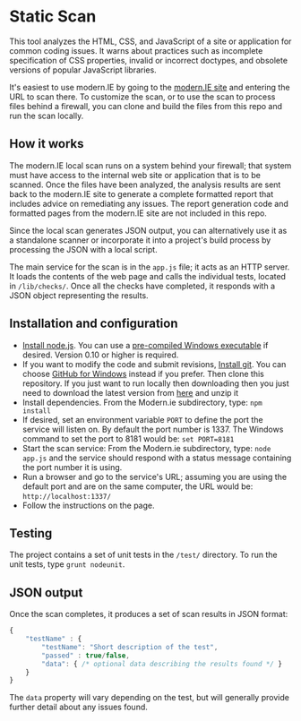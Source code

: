# Static Scan

This tool analyzes the HTML, CSS, and JavaScript of a site or application for common coding issues.
It warns about practices such as incomplete specification of CSS properties, invalid or incorrect
doctypes, and obsolete versions of popular JavaScript libraries.

It's easiest to use modern.IE by going to the [modern.IE site](http://modern.ie) 
and entering the URL to scan there. To customize the scan, or to use the scan
to process files behind a firewall, you can clone and build the files from this repo
and run the scan locally.

## How it works

The modern.IE local scan runs on a system behind your firewall; that system must have
access to the internal web site or application that is to be scanned.
Once the files have been analyzed, the analysis results are sent back to the modern.IE
site to generate a complete formatted report that includes advice on remediating any issues.
The report generation code and formatted pages from the modern.IE site are not included in this repo.

Since the local scan generates JSON output, you can alternatively use it as a standalone scanner
or incorporate it into a project's build process by processing the JSON with a local script.

The main service for the scan is in the `app.js` file; it acts as an HTTP server.
It loads the contents of the web page and calls the individual tests, located in `/lib/checks/`.
Once all the checks have completed, it responds with a JSON object representing the results.

## Installation and configuration

* [Install node.js](https://github.com/joyent/node/wiki/Installation). You can use a [pre-compiled Windows executable](https://github.com/joyent/node/wiki/Installation#installing-on-windows) if desired. Version 0.10 or higher is required.
* If you want to modify the code and submit revisions, [Install git](http://git-scm.com/downloads). You can choose [GitHub for Windows](http://windows.github.com/) instead if you prefer. Then clone this repository. If you just want to run locally then downloading then you just need to download the latest version from [here](https://github.com/InternetExplorer/modern.IE-static-code-scan/archive/master.zip) and unzip it
* Install dependencies. From the Modern.ie subdirectory, type: `npm install`
* If desired, set an environment variable `PORT` to define the port the service will listen on. By default the port number is 1337. The Windows command to set the port to 8181 would be: `set PORT=8181`
* Start the scan service: From the Modern.ie subdirectory, type: `node app.js` and the service should respond with a status message containing the port number it is using.
* Run a browser and go to the service's URL; assuming you are using the default port and are on the same computer, the URL would be: `http://localhost:1337/`
* Follow the instructions on the page.

## Testing

The project contains a set of unit tests in the `/test/` directory. To run the unit tests, type `grunt nodeunit`.

## JSON output

Once the scan completes, it produces a set of scan results in JSON format:
```js
{
    "testName" : {
        "testName": "Short description of the test",
        "passed" : true/false,
        "data": { /* optional data describing the results found */ }
    }
}
```

The `data` property will vary depending on the test, but will generally provide further detail about any issues found.

